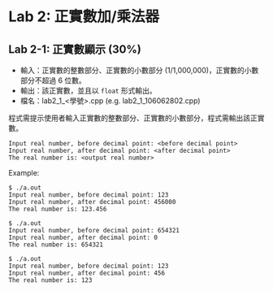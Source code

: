 # Lab 2: 正實數加/乘法器

## Lab 2-1: 正實數顯示 (30%)

* 輸入：正實數的整數部分、正實數的小數部分 (1/1,000,000)，正實數的小數部分不超過 6 位數。
* 輸出：該正實數，並且以 `float` 形式輸出。
* 檔名：lab2_1_<學號>.cpp (e.g. lab2_1_106062802.cpp)

程式需提示使用者輸入正實數的整數部分、正實數的小數部分，程式需輸出該正實數。

```text
Input real number, before decimal point: <before decimal point>
Input real number, after decimal point: <after decimal point>
The real number is: <output real number>
```

Example:

```console
$ ./a.out
Input real number, before decimal point: 123
Input real number, after decimal point: 456000
The real number is: 123.456

$ ./a.out
Input real number, before decimal point: 654321
Input real number, after decimal point: 0
The real number is: 654321

$ ./a.out
Input real number, before decimal point: 123
Input real number, after decimal point: 456
The real number is: 123
```
